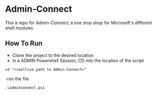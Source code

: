 # Admin-Connect
This a repo for Admin-Connect; a one stop shop for Microsoft's different shell modules

## How To Run
- Clone the project to the desired location
- In a ADMIN Powershell Session, CD into the location of the script
```
cd "<realtive path to Admin-Connect>"
```
-run the file
```
.\adminconnect.ps1
```
